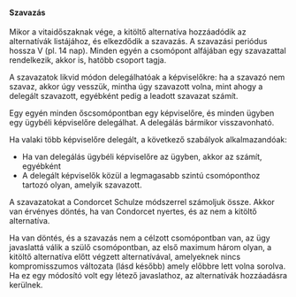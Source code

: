 #### Szavazás

Mikor a vitaidőszaknak vége, a kitöltő alternatíva hozzáadódik az alternatívák listájához, és elkezdődik a szavazás. A szavazási periódus hossza V \(pl. 14 nap\). Minden egyén a csomópont alfájában egy szavazattal rendelkezik, akkor is, hatöbb csoport tagja.

A szavazatok likvid módon delegálhatóak a képviselőkre: ha a szavazó nem szavaz, akkor úgy vesszük, mintha úgy szavazott volna, mint ahogy a delegált szavazott, egyébként pedig a leadott szavazat számít.

Egy egyén minden őscsomópontban egy képviselőre, és minden ügyben egy ügybéli képviselőre delegálhat. A delegálás bármikor visszavonható.

Ha valaki több képviselőre delegált, a következő szabályok alkalmazandóak:

* Ha van delegálás ügybéli képviselőre az ügyben, akkor az számít, egyébként
* A delegált képviselők közül a legmagasabb szintú csomóponthoz tartozó olyan, amelyik szavazott.

A szavazatokat a Condorcet Schulze módszerrel számoljuk össze. Akkor van érvényes döntés,  ha van Condorcet nyertes, és az nem a kitöltő alternatíva.

Ha van döntés, és a szavazás nem a célzott csomópontban van, az ügy javaslattá válik a szülő csomópontban, az első maximum három olyan, a kitöltő alternatíva előtt végzett alternatívával, amelyeknek nincs kompromisszumos változata \(lásd később\) amely előbbre lett volna sorolva. Ha ez egy módosító volt egy létező javaslathoz, az alternatívák hozzáadásra kerülnek.  




